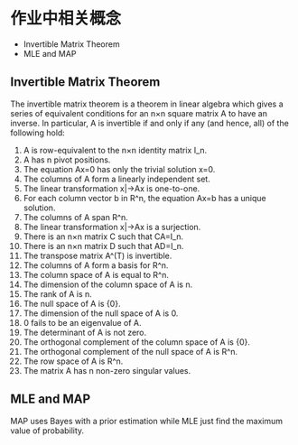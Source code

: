 # 作业中相关概念

<!-- MarkdownTOC -->

- Invertible Matrix Theorem
- MLE and MAP

<!-- /MarkdownTOC -->


## Invertible Matrix Theorem

The invertible matrix theorem is a theorem in linear algebra which gives a series of equivalent conditions for an n×n square matrix A to have an inverse. In particular, A is invertible if and only if any (and hence, all) of the following hold:

1. A is row-equivalent to the n×n identity matrix I_n.
2. A has n pivot positions.
3. The equation Ax=0 has only the trivial solution x=0.
4. The columns of A form a linearly independent set.
5. The linear transformation x|->Ax is one-to-one.
6. For each column vector b in R^n, the equation  Ax=b has a unique solution.
7. The columns of A span R^n.
8. The linear transformation x|->Ax is a surjection.
9. There is an n×n matrix C such that CA=I_n.
10. There is an n×n matrix  D such that AD=I_n.
11. The transpose matrix A^(T) is invertible.
12. The columns of A form a basis for R^n.
13. The column space of A is equal to R^n.
14. The dimension of the column space of A is n.
15. The rank of A is n.
16. The null space of A is {0}.
17. The dimension of the null space of A is 0.
18. 0 fails to be an eigenvalue of A.
19. The determinant of A is not zero.
20. The orthogonal complement of the column space of A is {0}.
21. The orthogonal complement of the null space of A is R^n.
22. The row space of A is R^n.
23. The matrix A has n non-zero singular values.

## MLE and MAP

MAP uses Bayes with a prior estimation while MLE just find the maximum value of probability.

